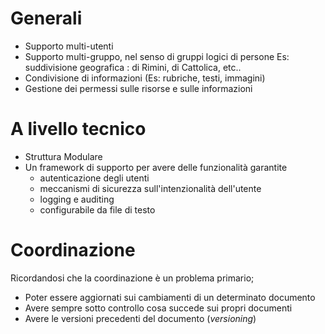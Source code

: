 # Generali #

  * Supporto multi-utenti
  * Supporto multi-gruppo, nel senso di gruppi logici di persone Es: suddivisione geografica : di Rimini, di Cattolica, etc..
  * Condivisione di informazioni (Es: rubriche, testi, immagini)
  * Gestione dei permessi sulle risorse e sulle informazioni

# A livello tecnico #

  * Struttura Modulare
  * Un framework di supporto per avere delle funzionalità garantite
    * autenticazione degli utenti
    * meccanismi di sicurezza sull'intenzionalità dell'utente
    * logging e auditing
    * configurabile da file di testo

# Coordinazione #

Ricordandosi che la coordinazione è un problema primario;

  * Poter essere aggiornati sui cambiamenti di un determinato documento
  * Avere sempre sotto controllo cosa succede sui propri documenti
  * Avere le versioni precedenti del documento (_versioning_)